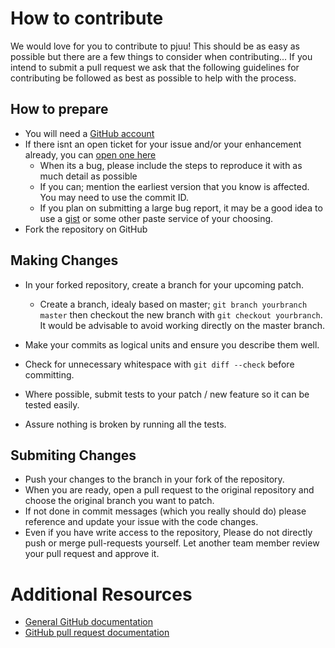 # How to contribute

We would love for you to contribute to pjuu!
This should be as easy as possible but there are a few things to consider when contributing...
If you intend to submit a pull request we ask that the following guidelines for contributing be followed as best as possible to help with the process. 

## How to prepare

* You will need a [GitHub account](https://github.com/signup/free)
* If there isnt an open ticket for your issue and/or your enhancement already, you can [open one here](https://github.com/pjuu/pjuu/issues)
    * When its a bug, please include the steps to reproduce it with as much detail as possible
    * If you can; mention the earliest version that you know is affected. You may need to use the commit ID.
  * If you plan on submitting a large bug report, it may be a good idea to use a [gist](https://gist.github.com/) or some other paste
    service of your choosing. 
* Fork the repository on GitHub

## Making Changes

* In your forked repository, create a branch for your upcoming patch.
    * Create a branch, idealy based on master; `git branch
    yourbranch master` then checkout the new branch with `git
    checkout yourbranch`.  It would be advisable to avoid working directly on the master branch.
* Make your commits as logical units and ensure you describe them well.
* Check for unnecessary whitespace with `git diff --check` before committing.

* Where possible, submit tests to your patch / new feature so it can be tested easily.
* Assure nothing is broken by running all the tests.

## Submiting Changes

* Push your changes to the branch in your fork of the repository.
* When you are ready, open a pull request to the original repository and choose the original branch you want to patch.
* If not done in commit messages (which you really should do) please reference and update your issue with the code changes.
* Even if you have write access to the repository, Please do not directly push or merge pull-requests yourself. Let another team member review your pull request and approve it.

# Additional Resources

* [General GitHub documentation](https://help.github.com/)
* [GitHub pull request documentation](https://help.github.com/send-pull-requests/)




